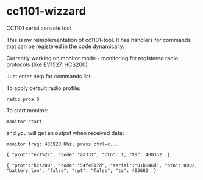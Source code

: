 # cc1101-wizzard
CC1101 serial console tool

This is my reimplementation of cc1101-tool.
It has handlers for  commands that can be registered in the code dynamically.

Currently working on monitor mode - monitoring for registered radio protocols (like EV1527, HCS200)

Just enter help for commands list.

To apply default radio profile:
```
radio proa 0
```
To start monitor:
```
monitor start
```

and you will get an output when received data:
```
monitor freq: 433920 Khz, press ctrl-c...

{ "prot":"ev1527", "code":"aa331", "btn": 1, "ts": 400352  }

{ "prot":"hcs200", "code":"54f4517d", "serial":"01b846d", "btn": 0002, "battery_low": "false", "rpt": "false", "ts": 403683  }
```
